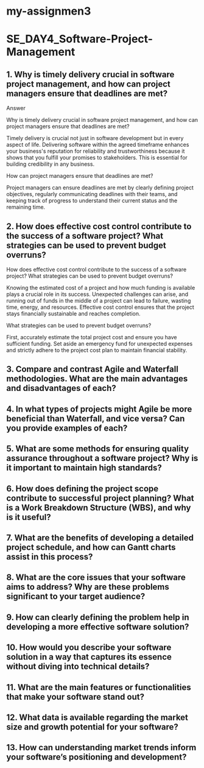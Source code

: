 # my-assignmen3
# SE_DAY4_Software-Project-Management
## 1. Why is timely delivery crucial in software project management, and how can project managers ensure that deadlines are met?
Answer

Why is timely delivery crucial in software project management, and how can project managers ensure that deadlines are met?

Timely delivery is crucial not just in software development but in every aspect of life. Delivering software within the agreed timeframe enhances your business's reputation for reliability and trustworthiness because it shows that you fulfill your promises to stakeholders. This is essential for building credibility in any business.

How can project managers ensure that deadlines are met?

Project managers can ensure deadlines are met by clearly defining project objectives, regularly communicating deadlines with their teams, and keeping track of progress to understand their current status and the remaining time.

## 2. How does effective cost control contribute to the success of a software project? What strategies can be used to prevent budget overruns?

How does effective cost control contribute to the success of a software project? What strategies can be used to prevent budget overruns?

Knowing the estimated cost of a project and how much funding is available plays a crucial role in its success. Unexpected challenges can arise, and running out of funds in the middle of a project can lead to failure, wasting time, energy, and resources. Effective cost control ensures that the project stays financially sustainable and reaches completion.

What strategies can be used to prevent budget overruns?

First, accurately estimate the total project cost and ensure you have sufficient funding. Set aside an emergency fund for unexpected expenses and strictly adhere to the project cost plan to maintain financial stability.

## 3. Compare and contrast Agile and Waterfall methodologies. What are the main advantages and disadvantages of each?
## 4. In what types of projects might Agile be more beneficial than Waterfall, and vice versa? Can you provide examples of each?
## 5. What are some methods for ensuring quality assurance throughout a software project? Why is it important to maintain high standards?
## 6. How does defining the project scope contribute to successful project planning? What is a Work Breakdown Structure (WBS), and why is it useful?
## 7. What are the benefits of developing a detailed project schedule, and how can Gantt charts assist in this process?
## 8. What are the core issues that your software aims to address? Why are these problems significant to your target audience?
## 9. How can clearly defining the problem help in developing a more effective software solution?
## 10. How would you describe your software solution in a way that captures its essence without diving into technical details?
## 11. What are the main features or functionalities that make your software stand out?
## 12. What data is available regarding the market size and growth potential for your software?
## 13. How can understanding market trends inform your software’s positioning and development?
